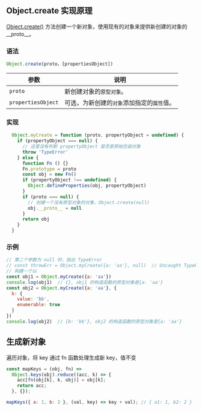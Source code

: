 ## Object.create 实现原理

[Object.create()](https://developer.mozilla.org/zh-CN/docs/Web/JavaScript/Reference/Global_Objects/Object/create) 方法创建一个新对象，使用现有的对象来提供新创建的对象的__proto__。

### 语法

```js
Object.create(proto，[propertiesObject])
```

| 参数 | 说明 |
| -----| ---- |
| `proto` | 新创建对象的`原型对象`。 |
| `propertiesObject` | 可选，为新创建的`对象`添加指定的`属性`值。 |

### 实现

```js
  Object.myCreate = function (proto, propertyObject = undefined) {
    if (propertyObject === null) {
      // 这里没有判断 propertyObject 是否是原始包装对象
      throw 'TypeError'
    } else {
      function Fn () {}
      Fn.prototype = proto
      const obj = new Fn()
      if (propertyObject !== undefined) {
        Object.defineProperties(obj, propertyObject)
      }
      if (proto === null) {
        // 创建一个没有原型对象的对象，Object.create(null)
        obj.__proto__ = null
      }
      return obj
    }
  }
```

### 示例

```js
// 第二个参数为 null 时，抛出 TypeError
// const throwErr = Object.myCreate({a: 'aa'}, null)  // Uncaught TypeError
// 构建一个以
const obj1 = Object.myCreate({a: 'aa'})
console.log(obj1)  // {}, obj1 的构造函数的原型对象是{a: 'aa'}
const obj2 = Object.myCreate({a: 'aa'}, {
  b: {
    value: 'bb',
    enumerable: true
  }
})
console.log(obj2)  // {b: 'bb'}, obj2 的构造函数的原型对象是{a: 'aa'}
```

## 生成新对象

遍历对象，将 key 通过 fn 函数处理生成新 key，值不变

```js
const mapKeys = (obj, fn) =>
  Object.keys(obj).reduce((acc, k) => {
    acc[fn(obj[k], k, obj)] = obj[k];
    return acc;
  }, {});

mapKeys({ a: 1, b: 2 }, (val, key) => key + val); // { a1: 1, b2: 2 }
````